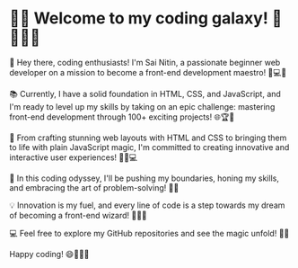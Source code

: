 # 🌟🚀 Welcome to my coding galaxy! 🌌👩‍💻✨

🎉 Hey there, coding enthusiasts! I'm Sai Nitin, a passionate beginner web developer on a mission to become a front-end development maestro! 🎯💻🔝

📚 Currently, I have a solid foundation in HTML, CSS, and JavaScript, and I'm ready to level up my skills by taking on an epic challenge: mastering front-end development through 100+ exciting projects! 🌐🏆💪

🚀 From crafting stunning web layouts with HTML and CSS to bringing them to life with plain JavaScript magic, I'm committed to creating innovative and interactive user experiences! 🎨💡💻

🎯 In this coding odyssey, I'll be pushing my boundaries, honing my skills, and embracing the art of problem-solving! 🧠🚀

💡 Innovation is my fuel, and every line of code is a step towards my dream of becoming a front-end wizard! 🌟🧙‍♀️

💻 Feel free to explore my GitHub repositories and see the magic unfold! 🌌✨

Happy coding! 😄👩‍💻🎨
